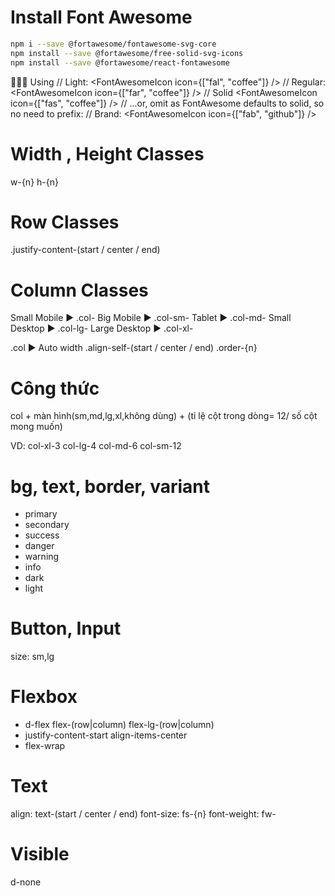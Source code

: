 # Install Font Awesome

```bash
npm i --save @fortawesome/fontawesome-svg-core
npm install --save @fortawesome/free-solid-svg-icons
npm install --save @fortawesome/react-fontawesome
```
🦔🦔🦔 Using
// Light:
<FontAwesomeIcon icon={["fal", "coffee"]} />
// Regular:
<FontAwesomeIcon icon={["far", "coffee"]} />
// Solid
<FontAwesomeIcon icon={["fas", "coffee"]} />
// ...or, omit as FontAwesome defaults to solid, so no need to prefix:
<FontAwesomeIcon icon="coffee" />
// Brand:
<FontAwesomeIcon icon={["fab", "github"]} />

# Width , Height Classes
w-{n}
h-{n}

# Row Classes
.justify-content-(start / center / end)
# Column Classes
Small Mobile  ▶ .col-
Big Mobile    ▶ .col-sm-
Tablet        ▶ .col-md-
Small Desktop ▶ .col-lg-
Large Desktop ▶ .col-xl-

.col ▶ Auto width
.align-self-(start / center / end)
.order-{n}
# Công thức
col + màn hình(sm,md,lg,xl,không dùng) + (tỉ lệ cột trong dòng= 12/ số cột mong muốn)

VD: col-xl-3 col-lg-4 col-md-6 col-sm-12

# bg, text, border, variant
- primary
- secondary
- success
- danger
- warning
- info
- dark
- light

# Button, Input
size: sm,lg

# Flexbox
- d-flex 
flex-(row|column) flex-lg-(row|column)  
- justify-content-start 
align-items-center
- flex-wrap

# Text
align: text-(start / center / end)
font-size: fs-{n}
font-weight: fw-


# Visible
d-none
